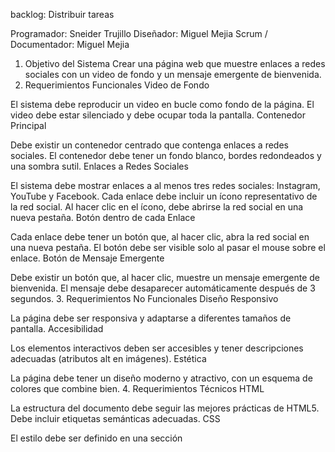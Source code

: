 
backlog: Distribuir tareas

Programador: Sneider Trujillo
Diseñador: Miguel Mejia
Scrum / Documentador: Miguel Mejia


1. Objetivo del Sistema
Crear una página web que muestre enlaces a redes sociales con un video de fondo y un mensaje emergente de bienvenida.
2. Requerimientos Funcionales
Video de Fondo

El sistema debe reproducir un video en bucle como fondo de la página.
El video debe estar silenciado y debe ocupar toda la pantalla.
Contenedor Principal

Debe existir un contenedor centrado que contenga enlaces a redes sociales.
El contenedor debe tener un fondo blanco, bordes redondeados y una sombra sutil.
Enlaces a Redes Sociales

El sistema debe mostrar enlaces a al menos tres redes sociales: Instagram, YouTube y Facebook.
Cada enlace debe incluir un ícono representativo de la red social.
Al hacer clic en el ícono, debe abrirse la red social en una nueva pestaña.
Botón dentro de cada Enlace

Cada enlace debe tener un botón que, al hacer clic, abra la red social en una nueva pestaña.
El botón debe ser visible solo al pasar el mouse sobre el enlace.
Botón de Mensaje Emergente

Debe existir un botón que, al hacer clic, muestre un mensaje emergente de bienvenida.
El mensaje debe desaparecer automáticamente después de 3 segundos.
3. Requerimientos No Funcionales
Diseño Responsivo

La página debe ser responsiva y adaptarse a diferentes tamaños de pantalla.
Accesibilidad

Los elementos interactivos deben ser accesibles y tener descripciones adecuadas (atributos alt en imágenes).
Estética

La página debe tener un diseño moderno y atractivo, con un esquema de colores que combine bien.
4. Requerimientos Técnicos
HTML

La estructura del documento debe seguir las mejores prácticas de HTML5.
Debe incluir etiquetas semánticas adecuadas.
CSS

El estilo debe ser definido en una sección <style> dentro del <head>.
Debe utilizarse flexbox para centrar el contenido y organizar los enlaces.
JavaScript

Debe utilizarse para crear dinámicamente los elementos de la página.
Debe manejar eventos de clic para los enlaces y el botón de mensaje emergente.
5. Requerimientos de Medios
Video
El video de fondo debe estar disponible en el sistema de archivos local o en un servidor accesible.
Imágenes
Los íconos de las redes sociales deben estar disponibles en el sistema de archivos local o en un servidor accesible.

Distribución de tiempo para las tareas:

Tareas Principales y Estimación de Tiempo
1. Configuración del Proyecto
Tarea 1: Crear la estructura básica del proyecto

Descripción: Configurar un nuevo proyecto HTML y crear el archivo index.html.
Tiempo Estimado: 15 minutos
Tarea 2: Configurar el entorno de desarrollo

Descripción: Asegurarse de que el entorno de desarrollo esté listo para trabajar con HTML, CSS y JavaScript.
Tiempo Estimado: 10 minutos
2. Implementación del Video de Fondo
Tarea 3: Crear el contenedor del video

Descripción: Implementar el contenedor del video en el HTML y aplicar estilos CSS para que ocupe toda la pantalla.
Tiempo Estimado: 20 minutos
Tarea 4: Integrar el video de fondo

Descripción: Agregar el video al contenedor y configurar los atributos autoplay, loop y muted.
Tiempo Estimado: 30 minutos
3. Desarrollo del Contenedor Principal
Tarea 5: Crear el contenedor principal

Descripción: Implementar el contenedor que contendrá los enlaces a las redes sociales y aplicar estilos CSS.
Tiempo Estimado: 20 minutos
Tarea 6: Estilizar el contenedor principal

Descripción: Aplicar estilos CSS para el fondo, bordes, sombra y centrado del contenedor.
Tiempo Estimado: 15 minutos
4. Implementación de Enlaces a Redes Sociales
Tarea 7: Crear enlaces a redes sociales

Descripción: Implementar los enlaces a Instagram, YouTube y Facebook en el contenedor principal.
Tiempo Estimado: 30 minutos
Tarea 8: Agregar íconos a los enlaces

Descripción: Incluir imágenes representativas para cada red social y aplicar estilos.
Tiempo Estimado: 15 minutos
Tarea 9: Implementar el botón dentro de cada enlace

Descripción: Crear un botón dentro de cada enlace que abra la red social en una nueva pestaña.
Tiempo Estimado: 20 minutos
5. Desarrollo del Mensaje Emergente
Tarea 10: Crear el botón de mensaje emergente

Descripción: Implementar un botón que muestre un mensaje emergente al hacer clic.
Tiempo Estimado: 20 minutos
Tarea 11: Implementar el mensaje emergente

Descripción: Crear el mensaje emergente y aplicar estilos CSS para que sea visible y atractivo.
Tiempo Estimado: 15 minutos
Tarea 12: Configurar la lógica para mostrar y ocultar el mensaje

Descripción: Implementar la lógica en JavaScript para mostrar el mensaje y ocultarlo después de 3 segundos.
Tiempo Estimado: 20 minutos
6. Pruebas y Ajustes Finales
Tarea 13: Realizar pruebas de funcionalidad

Descripción: Probar todos los enlaces y la funcionalidad del mensaje emergente para asegurarse de que todo funcione correctamente.
Tiempo Estimado: 20 minutos
Tarea 14: Ajustar estilos y diseño responsivo

Descripción: Revisar y ajustar los estilos para asegurar que la página sea responsiva y se vea bien en diferentes dispositivos.
Tiempo Estimado: 20 minutos
Tarea 15: Documentar el proyecto

Descripción: Crear documentación sobre el proyecto, incluyendo instrucciones de uso y detalles técnicos.
Tiempo Estimado: 15 minutos
